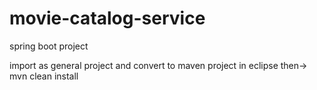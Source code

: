 # movie-catalog-service
spring boot project

import as general project and convert to maven project in eclipse
then-> mvn clean install
